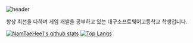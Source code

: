 ![header](https://capsule-render.vercel.app/api?type=Rounded&color=000000&height=300&section=header&text=Hello%20EveryOne&fontSize=70&fontColor=FFFFFF) 
<p> 항상 최선을 다하며 게임 개발을 공부하고 있는 대구소프트웨어고등학교 학생입니다. </p>

[![NamTaeHee1's github stats](https://github-readme-stats.vercel.app/api?username=NamTaeHee1&show_icons=true&hide_border=true&count_private=true)](https://github.com/NamTaeHee1)
[![Top Langs](https://github-readme-stats.vercel.app/api/top-langs/?username=NamTaeHee1&hide=ShaderLab)](https://github.com/anuraghazra/github-readme-stats)
<!--
**NamTaeHee1/NamTaeHee1** is a ✨ _special_ ✨ repository because its `README.md` (this file) appears on your GitHub profile.

Here are some ideas to get you started:

- 🔭 I’m currently working on ...
- 🌱 I’m currently learning ...
- 👯 I’m looking to collaborate on ...
- 🤔 I’m looking for help with ...
- 💬 Ask me about ...
- 📫 How to reach me: ...
- 😄 Pronouns: ...
- ⚡ Fun fact: ...
-->
